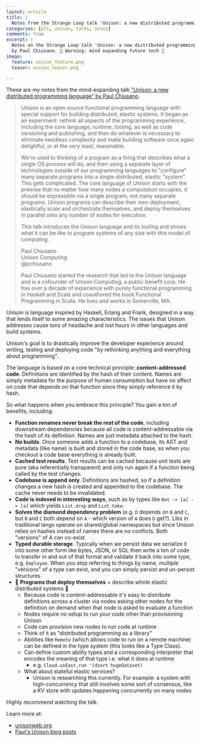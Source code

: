 ```yaml
---
layout: article
title: |
  Notes from the Strange Loop talk 'Unison: a new distributed programming language'
categories: [plt, unison, talks, notes]
comments: true
excerpt: |
  Notes on the Strange Loop talk 'Unison: a new distributed programming language'
  by Paul Chiusano. 🤯 Warning: mind expanding future tech 🤯
image:
  feature: unison_feature.png
  teaser: unison_teaser.png

---
```


These are my notes from the mind-expanding talk ["Unison: a new distributed
programming language" by Paul
Chiusano](https://www.youtube.com/watch?v=gCWtkvDQ2ZI&feature=youtu.be).

> Unison is an open source functional programming language with special support
> for building distributed, elastic systems. It began as an experiment: rethink
> all aspects of the programming experience, including the core language,
> runtime, tooling, as well as code versioning and publishing, and then do
> whatever is necessary to eliminate needless complexity and make building
> software once again delightful, or at the very least, reasonable.
>
> We're used to thinking of a program as a thing that describes what a single OS
> process will do, and then using a separate layer of technologies outside of
> our programming languages to "configure" many separate programs into a single
> distributed, elastic "system". This gets complicated. The core language of
> Unison starts with the premise that no matter how many nodes a computation
> occupies, it should be expressible via a single program, not many separate
> programs. Unison programs can describe their own deployment, elastically scale
> and orchestrate themselves, and deploy themselves in parallel onto any number
> of nodes for execution.
>
> This talk introduces the Unison language and its tooling and shows what it can
> be like to program systems of any size with this model of computing.
>
> Paul Chiusano<br />
> Unison Computing<br />
> @pchiusano
>
> Paul Chiusano started the research that led to the Unison language and is a
> cofounder of Unison Computing, a public benefit corp. He has over a decade of
> experience with purely functional programming in Haskell and Scala and
> coauthored the book Functional Programming in Scala. He lives and works in
> Somerville, MA.

Unison is language inspired by Haskell, Erlang and Frank, designed in a way that
lends itself to some amazing characteristics. The issues that Unison addresses
cause tons of headache and lost hours in other languages and build systems.

Unison's goal is to drastically improve the developer experience around writing,
testing and deploying code "by rethinking anything and everything about
programming".

The language is based on a core technical principle: **content-addressed code**.
Definitions are identified by the hash of their content. Names are simply
metadata for the purpose of human consumption but have no affect on code that
depends on that function since they simply reference it by hash.

So what happens when you embrace this principle? You gain a ton of benefits,
including:

- **Function renames never break the rest of the code**, including downstream
  dependencies because all code is content-addressable via the hash of its
  definition. Names are just metadata attached to the hash.
- **No builds**. Once someone adds a function to a codebase, its AST and
  metadata (like name) is built and stored in the code base, so when you
  checkout a code base everything is already built.
- **Cached test results**. Test results can be cached because unit tests are
  pure (aka referentially transparent) and only run again if a function being
  called by the test changes.
- **Codebase is append only**. Definitions are hashed, so if a definition
  changes a new hash is created and appended to the codebase. The cache never
  needs to be invalidated.
- **Code is indexed in interesting ways**, such as by types like `Nat -> [a] ->
  [a]` which yields `List.drop` and `List.take`.
- **Solves the diamond dependency problem** (e.g. `D` depends on `B` and `C`,
  but `B` and `C` both depend on `A` - which version of `A` does `D` get?). Libs
  in traditional langs operate on shared/global namespaces but since Unison
  relies on hashes instead of names there are no conflicts. Both "versions" of A
  can co-exist.
- **Typed durable storage**. Typically when we persist data we serialize
  it into some other form like bytes, JSON, or SQL then write a ton of code to
  transfer in and out of that format and validate it back into some type, e.g.
  `Employee`. When you stop referring to things by name, multiple "versions" of
  a type can exist, and you can simply persist and un-persist structures.
- 🤯 **Programs that deploy themselves** + describe whole elastic distributed
  systems 🤯
  - Because code is content-addressable it's easy to distribute definitions
    across a cluster via nodes asking other nodes for the definition on demand
    when that node is asked to evaluate a function
  - Nodes require no setup to run your code other than provisioning Unison
  - Code can provision new nodes to run code at runtime
  - Think of it as "distributed programming as a library"
  - Abilities like `Remote` (which allows code to run on a remote machine) can
    be defined in the type system (this looks like a Type Class).
  - Can define custom ability types and a corresponding interpreter that encodes
    the meaning of that type i.e. what it does at runtime
    - e.g. `Cloud.usEast.run '(dsort hugeDataset)`
  - What about stateful elastic services?
    - Unison is researching this currently. For example: a system with
      high-concurrency that still involves some sort of consensus, like a KV
      store with updates happening concurrently on many nodes

Highly recommend watching the talk.

Learn more at:

- [unisonweb.org](https://unisonweb.org)
- [Paul's Unison blog posts](https://pchiusano.github.io/unison/)
